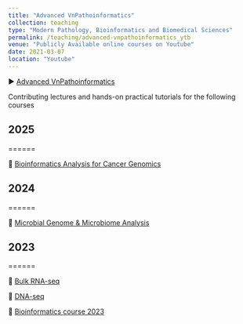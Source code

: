 ```yaml
---
title: "Advanced VnPathoinformatics"
collection: teaching
type: "Modern Pathology, Bioinformatics and Biomedical Sciences"
permalink: /teaching/advanced-vnpathoinformatics_ytb
venue: "Publicly Available online courses on Youtube"
date: 2021-03-07
location: "Youtube"
---
```


▶️ [Advanced VnPathoinformatics](http://www.youtube.com/@vpivnpathoinformatics8930)

Contributing lectures and hands-on practical tutorials for the following courses

## 2025

======

📑 [Bioinformatics Analysis for Cancer Genomics](https://www.youtube.com/playlist?list=PLXtgXP89Tyn-iYKR7_ShHyQEQN3CTt6AW)

## 2024

======

📑 [Microbial Genome & Microbiome Analysis](https://www.youtube.com/playlist?list=PLXtgXP89Tyn-cldf3rwqsCh5nR031OD-s)

## 2023

======

📑 [Bulk RNA-seq](https://www.youtube.com/playlist?list=PLXtgXP89Tyn8yx-fwUfKGZvedrOtERKkV)

📑 [DNA-seq](https://www.youtube.com/playlist?list=PLXtgXP89Tyn92OdScNIYBUBI8DNCFCCN4)

📑 [Bioinformatics course 2023](https://www.youtube.com/playlist?list=PLXtgXP89Tyn8zX7cQ9ryvk3AwP4JHxHXh)

